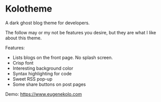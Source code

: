 Kolotheme
=======
A dark ghost blog theme for developers. 

The follow may or my not be features you desire, but they are what I like about this theme.

Features:
* Lists blogs on the front page. No splash screen.
* Crisp font
* Interesting background color
* Syntax highlighting for code
* Sweet RSS pop-up
* Some share buttons on post pages

Demo: https://www.eugenekolo.com
